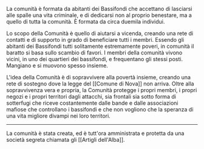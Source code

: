 La comunità è formata da abitanti dei Bassifondi che accettano di lasciarsi alle spalle una vita criminale, e di dedicarsi non al proprio benestare, ma a quello di tutta la comunità. È formata da circa duemila individui. 

Lo scopo della Comunità è quello di aiutarsi a vicenda, creando una rete di contatti e di supporto in grado di beneficiare tutti i membri. 
Essendo gli abitanti dei Bassifondi tutti solitamente estremamente poveri, in comunità il baratto si basa sullo scambio di favori. I membri della comunità vivono vicini, in uno dei quartieri dei bassifondi, e frequentano gli stessi posti. Mangiano e si muovono spesso insieme. 

L'idea della Comunità è di sopravvivere alla povertà insieme, creando una rete di sostegno dove la legge del [[Comune di Nova]] non arriva. Oltre alla sopravvivenza vera e propria, la Comunità protegge i propri membri, i propri negozi e i propri territori dagli attacchi, sia frontali sia sotto forma di sotterfugi che riceve costantemente dalle bande e dalle associazioni mafiose che controllano i bassifondi e che non vogliono che la speranza di una vita migliore divampi nei loro territori. 

___
La comunità è stata creata, ed è tutt'ora amministrata e protetta da una società segreta chiamata gli [[Artigli dell'Alba]]. 


